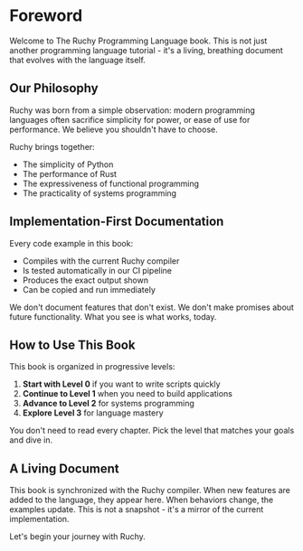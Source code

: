 # Foreword

Welcome to The Ruchy Programming Language book. This is not just another programming language tutorial - it's a living, breathing document that evolves with the language itself.

## Our Philosophy

Ruchy was born from a simple observation: modern programming languages often sacrifice simplicity for power, or ease of use for performance. We believe you shouldn't have to choose.

Ruchy brings together:
- The simplicity of Python
- The performance of Rust  
- The expressiveness of functional programming
- The practicality of systems programming

## Implementation-First Documentation

Every code example in this book:
- Compiles with the current Ruchy compiler
- Is tested automatically in our CI pipeline
- Produces the exact output shown
- Can be copied and run immediately

We don't document features that don't exist. We don't make promises about future functionality. What you see is what works, today.

## How to Use This Book

This book is organized in progressive levels:

1. **Start with Level 0** if you want to write scripts quickly
2. **Continue to Level 1** when you need to build applications
3. **Advance to Level 2** for systems programming
4. **Explore Level 3** for language mastery

You don't need to read every chapter. Pick the level that matches your goals and dive in.

## A Living Document

This book is synchronized with the Ruchy compiler. When new features are added to the language, they appear here. When behaviors change, the examples update. This is not a snapshot - it's a mirror of the current implementation.

Let's begin your journey with Ruchy.